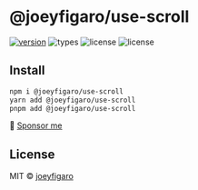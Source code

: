 # @joeyfigaro/use-scroll

[![version](https://badgen.net/npm/v/@joeyfigaro/use-scroll)](https://npm.im/@joeyfigaro/use-scroll) ![types](https://badgen.net/npm/types/@joeyfigaro/use-scroll) ![license](https://badgen.net/npm/license/@joeyfigaro/use-scroll) ![license](https://badgen.net/github/tag/joeyfigaro/use-scroll)

## Install

```bash
npm i @joeyfigaro/use-scroll
yarn add @joeyfigaro/use-scroll
pnpm add @joeyfigaro/use-scroll
```

💛 [Sponsor me](https://github.com/sponsors/)

## License

MIT &copy; [joeyfigaro](https://github.com/sponsors/joeyfigaro)
